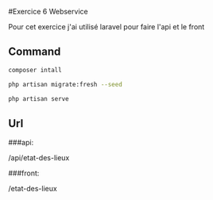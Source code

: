 #Exercice 6 Webservice

Pour cet exercice j'ai utilisé laravel pour faire l'api et le front

## Command
````bash
composer intall
````

````bash
php artisan migrate:fresh --seed
````

````bash
php artisan serve
````

## Url

###api:

/api/etat-des-lieux

###front:

/etat-des-lieux
